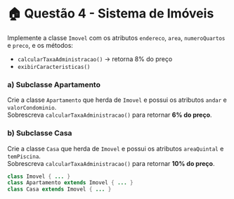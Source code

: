 # 🏠 Questão 4 - Sistema de Imóveis

Implemente a classe `Imovel` com os atributos `endereco`, `area`, `numeroQuartos` e `preco`, e os métodos:

- `calcularTaxaAdministracao()` → retorna 8% do preço  
- `exibirCaracteristicas()`

### a) Subclasse Apartamento
Crie a classe `Apartamento` que herda de `Imovel` e possui os atributos `andar` e `valorCondominio`.  
Sobrescreva `calcularTaxaAdministracao()` para retornar **6% do preço**.

### b) Subclasse Casa
Crie a classe `Casa` que herda de `Imovel` e possui os atributos `areaQuintal` e `temPiscina`.  
Sobrescreva `calcularTaxaAdministracao()` para retornar **10% do preço**.

```java
class Imovel { ... }
class Apartamento extends Imovel { ... }
class Casa extends Imovel { ... }
